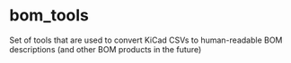 # bom_tools
Set of tools that are used to convert KiCad CSVs to human-readable BOM descriptions
(and other BOM products in the future)
